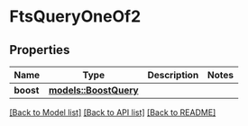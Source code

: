 # FtsQueryOneOf2

## Properties

Name | Type | Description | Notes
------------ | ------------- | ------------- | -------------
**boost** | [**models::BoostQuery**](BoostQuery.md) |  | 

[[Back to Model list]](../README.md#documentation-for-models) [[Back to API list]](../README.md#documentation-for-api-endpoints) [[Back to README]](../README.md)


